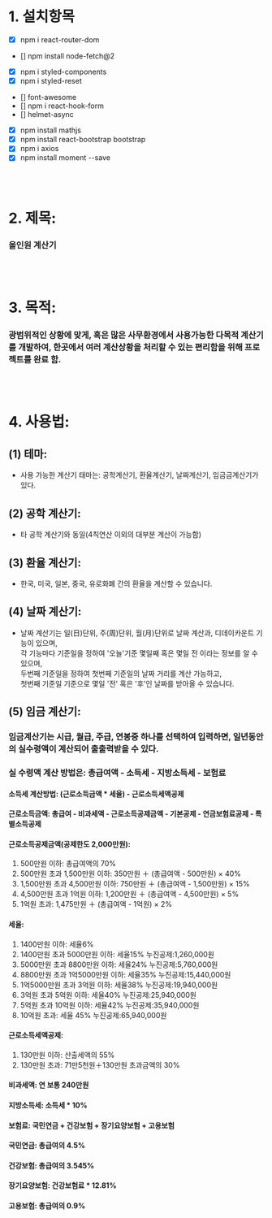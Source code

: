 # 1. 설치항목

- [x] npm i react-router-dom
- [] npm install node-fetch@2
- [x] npm i styled-components
- [x] npm i styled-reset
- [] font-awesome
- [] npm i react-hook-form
- [] helmet-async
- [x] npm install mathjs
- [x] npm install react-bootstrap bootstrap
- [x] npm i axios
- [x] npm install moment --save

<br /><br />

# 2. 제목: 
### 올인원 계산기
<br /><br />

# 3. 목적:
### 광범위적인 상황에 맞게, 혹은 많은 사무환경에서 사용가능한 다목적 계산기를 개발하여, 한곳에서 여러 계산상황을 처리할 수 있는 편리함을 위해 프로젝트를 완료 함.
<br /><br />

# 4. 사용법:
## (1) 테마: 
- 사용 가능한 계산기 태마는: 공학계산기, 환율계산기, 날짜계산기, 임금금계산기가 있다.
## (2) 공학 계산기: 
- 타 공학 계산기와 동일(4칙연산 이외의 대부분 계산이 가능함)
## (3) 환율 계산기:
- 한국, 미국, 일본, 중국, 유로화폐 간의 환율을 계산할 수 있습니다.
## (4) 날짜 계산기: 
- 날짜 계산기는 일(日)단위, 주(周)단위, 월(月)단위로 날짜 계산과, 디데이카운트 기능이 있으며, <br />
각 기능마다 기준일을 정하여 '오늘'기준 몇일째 혹은 몇일 전 이라는 정보를 알 수 있으며,<br />
두번째 기준일을 정하여 첫번째 기준일의 날짜 거리를 계산 가능하고, <br />
첫번째 기준일 기준으로 몇일 '전' 혹은 '후'인 날짜를 받아올 수 있습니다.
## (5) 임금 계산기:
### 임금계산기는 시급, 월급, 주급, 연봉중 하나를 선택하여 입력하면, 일년동안의 실수령액이 계산되어 출출력받을 수 있다.
### 실 수령액 계산 방법은: 총급여액 - 소득세 - 지방소득세 - 보험료
#### 소득세 계산방법: (근로소득금액 * 세율) - 근로소득세액공제
#### 근로소득금액: 총급여 - 비과세액 - 근로소득공제금액 - 기본공제 - 연금보험료공제 - 특별소득공제
#### 근로소득공제금액(공제한도 2,000만원): 
1) 500만원 이하: 총급여액의 70%
2) 500만원 초과 1,500만원 이하: 350만원 ＋ (총급여액 - 500만원) × 40%
3) 1,500만원 초과 4,500만원 이하: 750만원 ＋ (총급여액 - 1,500만원) × 15%
4) 4,500만원 초과 1억원 이하: 1,200만원 ＋ (총급여액 - 4,500만원) × 5%
5) 1억원 초과: 1,475만원 ＋ (총급여액 - 1억원) × 2%
#### 세율:
1) 1400만원 이하: 세율6%
2) 1400만원 초과 5000만원 이하: 세율15% 누진공제:1,260,000원
3) 5000만원 초과 8800만원 이하: 세율24% 누진공제:5,760,000원
4) 8800만원 초과 1억5000만원 이하: 세율35% 누진공제:15,440,000원
5) 1억5000만원 초과 3억원 이하: 세율38% 누진공제:19,940,000원
6) 3억원 초과 5억원 이하: 세율40% 누진공제:25,940,000원
7) 5억원 초과 10억원 이하: 세율42% 누진공제:35,940,000원
8) 10억원 초과: 세율 45% 누진공제:65,940,000원
#### 근로소득세액공제:
1) 130만원 이하: 산출세액의 55%
2) 130만원 초과: 71만5천원＋130만원 초과금액의 30%
#### 비과세액: 연 보통 240만원
#### 지방소득세: 소득세 * 10%
#### 보험료: 국민연금 + 건강보험 + 장기요양보험 + 고용보험
#### 국민연금: 총급여의 4.5%
#### 건강보험: 총급여의 3.545%
#### 장기요양보험: 건강보험료 * 12.81%
#### 고용보험: 총급여의 0.9%
<br /><br />